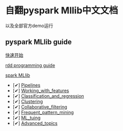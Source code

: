# 自翻pyspark Mllib中文文档

以及全部官方demo运行

## pyspark MLlib guide

[快速开始](docs/1-spark-start_up.md)

[rdd programming guide](docs/2-spark-rdd_programming_guide.md)

[spark MLlib](docs/3-spark-MLlib_guide_Basic_statistics.md)

- [✔] [Pipelines](docs/4-spark-MLlib_Pipelines.md)
- [✔] [Working_with_features](docs/5-spark-MLlib_working_with_features.md)
- [✔] [Classification_and_regression](docs/6-spark-MLlib_Classification_and_regression.md)
- [✔] [Clustering](docs/7-spark-MLlib_Clustering.md)
- [✔] [Collaborative_filtering](docs/8-spark-MLlib_Collaborative_filtering.md)
- [✔] [Frequent_pattern_mining](docs/9-spark-MLlib_Frequent_pattern_mining.md)
- [✔] [ML_tuing](docs/10-spark-MLlib_ml_tuinng.md)
- [✔] [Advanced_topics](docs/11-spark-MLlib_Advanced_topics.md)
